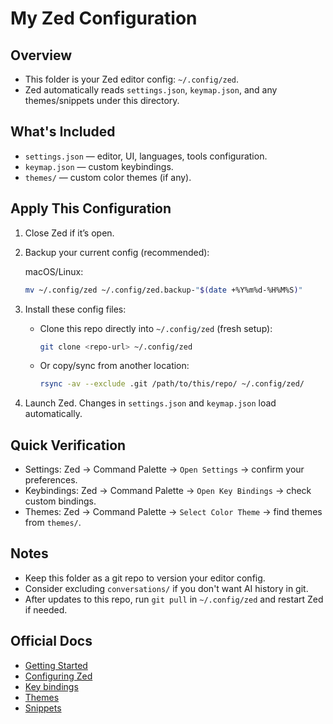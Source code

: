 # My Zed Configuration

## Overview
- This folder is your Zed editor config: `~/.config/zed`.
- Zed automatically reads `settings.json`, `keymap.json`, and any themes/snippets under this directory.

## What's Included
- `settings.json` — editor, UI, languages, tools configuration.
- `keymap.json` — custom keybindings.
- `themes/` — custom color themes (if any).

## Apply This Configuration
1. Close Zed if it’s open.
2. Backup your current config (recommended):

   macOS/Linux:
   ```bash
   mv ~/.config/zed ~/.config/zed.backup-"$(date +%Y%m%d-%H%M%S)"
   ```

3. Install these config files:
   - Clone this repo directly into `~/.config/zed` (fresh setup):
     ```bash
     git clone <repo-url> ~/.config/zed
     ```
   - Or copy/sync from another location:
     ```bash
     rsync -av --exclude .git /path/to/this/repo/ ~/.config/zed/
     ```
4. Launch Zed. Changes in `settings.json` and `keymap.json` load automatically.

## Quick Verification
- Settings: Zed → Command Palette → `Open Settings` → confirm your preferences.
- Keybindings: Zed → Command Palette → `Open Key Bindings` → check custom bindings.
- Themes: Zed → Command Palette → `Select Color Theme` → find themes from `themes/`.

## Notes
- Keep this folder as a git repo to version your editor config.
- Consider excluding `conversations/` if you don't want AI history in git.
- After updates to this repo, run `git pull` in `~/.config/zed` and restart Zed if needed.

## Official Docs
- [Getting Started](https://zed.dev/docs/)
- [Configuring Zed](https://zed.dev/docs/configuring-zed)
- [Key bindings](https://zed.dev/docs/key-bindings)
- [Themes](https://zed.dev/docs/themes)
- [Snippets](https://zed.dev/docs/snippets)
